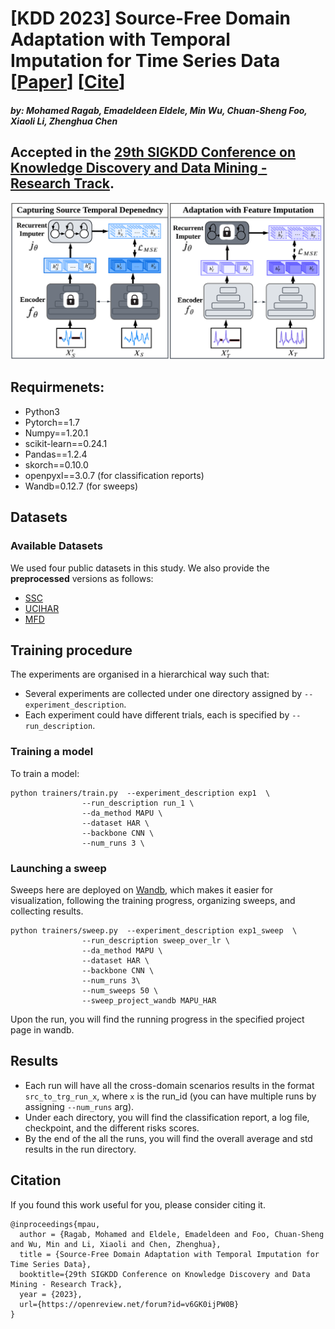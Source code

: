 # [KDD 2023] Source-Free Domain Adaptation with Temporal Imputation for Time Series Data [[Paper]()] [[Cite](#citation)]
#### *by: Mohamed Ragab, Emadeldeen Eldele,   Min Wu, Chuan-Sheng Foo, Xiaoli Li, Zhenghua Chen* <br/> 

## Accepted in the [29th SIGKDD Conference on Knowledge Discovery and Data Mining - Research Track](https://kdd.org/kdd2023/).


<p align="center">
<img src="misc/temporal_adapt.PNG" width="900" class="center">
</p>

## Requirmenets:
- Python3
- Pytorch==1.7
- Numpy==1.20.1
- scikit-learn==0.24.1
- Pandas==1.2.4
- skorch==0.10.0 
- openpyxl==3.0.7 (for classification reports)
- Wandb=0.12.7 (for sweeps)

## Datasets

### Available Datasets
We used four public datasets in this study. We also provide the **preprocessed** versions as follows:
- [SSC](https://researchdata.ntu.edu.sg/dataset.xhtml?persistentId=doi:10.21979/N9/UD1IM9)
- [UCIHAR](https://researchdata.ntu.edu.sg/dataset.xhtml?persistentId=doi:10.21979/N9/0SYHTZ)
- [MFD](https://researchdata.ntu.edu.sg/dataset.xhtml?persistentId=doi:10.21979/N9/PU85XN)





## Training procedure

The experiments are organised in a hierarchical way such that:
- Several experiments are collected under one directory assigned by `--experiment_description`.
- Each experiment could have different trials, each is specified by `--run_description`.

### Training a model

To train a model:

```
python trainers/train.py  --experiment_description exp1  \
                --run_description run_1 \
                --da_method MAPU \
                --dataset HAR \
                --backbone CNN \
                --num_runs 3 \
```
### Launching a sweep
Sweeps here are deployed on [Wandb](https://wandb.ai/), which makes it easier for visualization, following the training progress, organizing sweeps, and collecting results.

```
python trainers/sweep.py  --experiment_description exp1_sweep  \
                --run_description sweep_over_lr \
                --da_method MAPU \
                --dataset HAR \
                --backbone CNN \
                --num_runs 3\
                --num_sweeps 50 \
                --sweep_project_wandb MAPU_HAR
```
Upon the run, you will find the running progress in the specified project page in wandb.




## Results
- Each run will have all the cross-domain scenarios results in the format `src_to_trg_run_x`, where `x`
is the run_id (you can have multiple runs by assigning `--num_runs` arg). 
- Under each directory, you will find the classification report, a log file, checkpoint, 
and the different risks scores.
- By the end of the all the runs, you will find the overall average and std results in the run directory.



## Citation
If you found this work useful for you, please consider citing it.
```
@inproceedings{mpau,
  author = {Ragab, Mohamed and Eldele, Emadeldeen and Foo, Chuan-Sheng and Wu, Min and Li, Xiaoli and Chen, Zhenghua},
  title = {Source-Free Domain Adaptation with Temporal Imputation for Time Series Data},
  booktitle={29th SIGKDD Conference on Knowledge Discovery and Data Mining - Research Track},
  year = {2023},
  url={https://openreview.net/forum?id=v6GK0ijPW0B}
}
```


